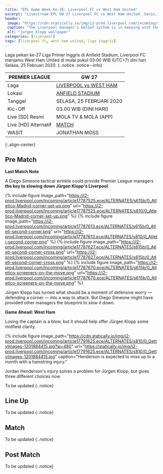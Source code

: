 ```yaml
---
title: "EPL Game Week Ke-26: Liverpool FC vs West Ham United"
excerpt: "Livestream EPL GW 27 Liverpool FC vs West Ham United. Senin, 25 Februari 2020 Pukul 03.00 WIB (UTC+7)."
header:
 image: "https://cdn.statically.io/img/i2-prod.liverpool.com/incoming/article17788820.ece/ALTERNATES/s810/0_GettyImages-1207274193.jpg"
 caption: "The Liverpool manager's belief system is in keeping with the city's, and [his letter](https://cdn.statically.io/img/ichef.bbci.co.uk/news/695/cpsprodpb/17D0C/production/_110984579_kloppletter2-nc.png) to repyy a young Manchester United fan [letter](https://cdn.statically.io/img/www.foxsportsasia.com/tachyon/2020/02/03-15.jpg) this week only served to reinforce that"
 alt: "jurgen klopp wallpaper"
categories: [liverpool]
tags: [liverpool fc, west ham united, liga inggris]
---
```


Laga pekan ke-27 Liga Primer Inggris di Anfield Stadium, Liverpool FC menjamu West Ham United di mulai pukul 03:00 WIB (UTC+7) dini hari Selasa, 25 Februari 2020.
{:.notice .notice--info}

|PREMIER LEAGUE|GW 27|
|---|---|
|Laga|[LIVERPOOL vs WEST HAM](/liverpool/home-vs-westham/)|
|Lokasi|[ANFIELD STADIUM](/liverpool/this-is-anfield-the-history-of-liverpools-famous-sign/)|
|Tanggal|SELASA, 25 FEBRUARI 2020|
|Kic-Off|03.00 WIB (DINI HARI)|
|Live [SD] Resmi|MOLA TV & MOLA (APP)|
|Live [HD] Alternatif|[MATCH](#match)
|WASIT|JONATHAN MOSS|
{:.align-center}

## Pre Match

**Last Match Note**

A Diego Simeone tactical wrinkle could provide Premier League managers **the key to slowing down Jürgen Klopp's Liverpool**.

{% include figure image_path="https://i2-prod.liverpool.com/incoming/article17787525.ece/ALTERNATES/s615b/0_Atletico-Madrid-corner-set-up.png" url="https://i2-prod.liverpool.com/incoming/article17787525.ece/ALTERNATES/s810/0_Atletico-Madrid-corner-set-up.png" %}
{% include figure image_path="https://i2-prod.liverpool.com/incoming/article17787613.ece/ALTERNATES/s615b/0_Atleti-second-corner.png" url="https://i2-prod.liverpool.com/incoming/article17787613.ece/ALTERNATES/s810/0_Atleti-second-corner.png" %}
{% include figure image_path="https://i2-prod.liverpool.com/incoming/article17787627.ece/ALTERNATES/s615b/0_Atleti-second-corner-cross.png" url="https://i2-prod.liverpool.com/incoming/article17787627.ece/ALTERNATES/s615b/0_Atleti-second-corner-cross.png" %}
{% include figure image_path="https://i2-prod.liverpool.com/incoming/article17787670.ece/ALTERNATES/s615b/0_Atletico-screeners-on-the-move.png" url="https://i2-prod.liverpool.com/incoming/article17787670.ece/ALTERNATES/s615b/0_Atletico-screeners-on-the-move.png" %}

Jürgen Klopp has turned what should be a moment of defensive worry — defending a corner — into a way to attack. But Diego Simeone might have provided other managers the blueprint to slow it down.

**Game Ahead: West Ham**

Losing the captain is a blow, but it should help offer Jürgen Klopp some midfield clarity.

{% include figure image_path="https://cdn.statically.io/img/i2-prod.liverpool.com/incoming/article17791625.ece/ALTERNATES/s810/0_GettyImages-1201884415.jpg?w=480" url="https://statically.io/img/i2-prod.liverpool.com/incoming/article17791625.ece/ALTERNATES/s810/0_GettyImages-1201884415.jpg" caption="Henderson is expected to miss up to a month with a hamstring injury."

Jordan Henderson's injury solves a problem for Jürgen Klopp, but gives three different choices now. 

To be updated
{:.notice}

## Line Up

To be updated
{:.notice}

## Match

To be updated
{:.notice}

## Post Match

To be updated
{:.notice}
